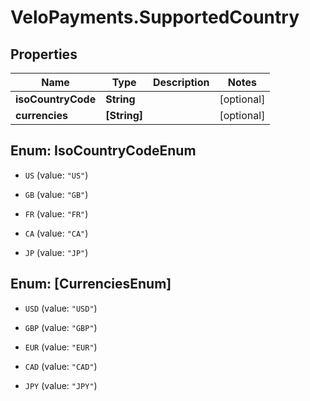 # VeloPayments.SupportedCountry

## Properties

Name | Type | Description | Notes
------------ | ------------- | ------------- | -------------
**isoCountryCode** | **String** |  | [optional] 
**currencies** | **[String]** |  | [optional] 



## Enum: IsoCountryCodeEnum


* `US` (value: `"US"`)

* `GB` (value: `"GB"`)

* `FR` (value: `"FR"`)

* `CA` (value: `"CA"`)

* `JP` (value: `"JP"`)





## Enum: [CurrenciesEnum]


* `USD` (value: `"USD"`)

* `GBP` (value: `"GBP"`)

* `EUR` (value: `"EUR"`)

* `CAD` (value: `"CAD"`)

* `JPY` (value: `"JPY"`)




